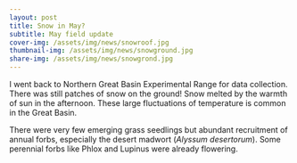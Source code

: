 ```yaml
---
layout: post
title: Snow in May?
subtitle: May field update
cover-img: /assets/img/news/snowroof.jpg
thumbnail-img: /assets/img/news/snowground.jpg
share-img: /assets/img/news/snowgrond.jpg
---
```


I went back to Northern Great Basin Experimental Range for data collection. There was still patches of snow on the ground! Snow melted by the warmth of sun in the afternoon. These large fluctuations of temperature is common in the Great Basin. 

There were very few emerging grass seedlings but  abundant recruitment of annual forbs, especially the desert madwort (*Alyssum desertorum*). Some perennial forbs like Phlox and Lupinus were already flowering.  